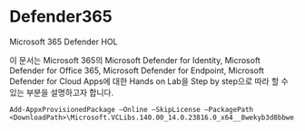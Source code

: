 # Defender365
Microsoft 365 Defender HOL

이 문서는 Microsoft 365의 Microsoft Defender for Identity, Microsoft Defender for Office 365, Microsoft Defender for Endpoint, Microsoft Defender for Cloud Apps에 대한 Hands on Lab을 Step by step으로 따라 할 수 있는 부분을 설명하고자 합니다.


    Add-AppxProvisionedPackage –Online –SkipLicense –PackagePath <DownloadPath>\Microsoft.VCLibs.140.00_14.0.23816.0_x64__8wekyb3d8bbwe.Appx
```
